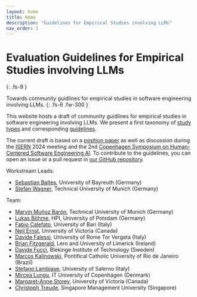 ```yaml
---
layout: home
title: Home
description: "Guidelines for Empirical Studies involving LLMs"
nav_order: 1
---
```


# Evaluation Guidelines for Empirical Studies involving LLMs
{: .fs-9 }

Towards community guidlines for empirical studies in software engineering involving LLMs.
{: .fs-6 .fw-300 }

This website hosts a draft of community guidlines for empirical studies in software engineering involving LLMs.
We present a first taxonomy of [study types](/study-types) and corresponding [guidelines](/guidelines/index).

The current draft is based on a [position paper](https://arxiv.org/abs/2411.07668) as well as discussion during the [ISERN](https://isern.iese.de/) 2024 meeting and the 2nd [Copenhagen Symposium on Human-Centered Software Engineering AI](https://www.danielrusso.org/copenhagen-symposium-human-centered-ai-software-engineering/).
To contribute to the guidelines, you can open an issue or a pull request in [our GitHub repository](https://github.com/se-ubt/llm-guidelines).

Workstream Leads:
* [Sebastian Baltes](https://empirical-software.engineering/), University of Bayreuth (Germany)
* [Stefan Wagner](https://www.professoren.tum.de/en/wagner-stefan), Technical University of Munich (Germany)

Team:
* [Marvin Muñoz Barón](https://www.cs.cit.tum.de/en/se/people/marvin-munoz-baron/), Technical University of Munich (Germany)
* [Lukas Böhme](https://www.hpi.uni-potsdam.de/hirschfeld/people/boehme/index.html), HPI, University of Potsdam (Germany)
* [Fabio Calefato](https://collab.di.uniba.it/fabio/), University of Bari (Italy)
* [Neil Ernst](https://www.uvic.ca/ecs/computerscience/people/faculty/profiles/ernst-neil.php), University of Victoria (Canada)
* [Davide Falessi](https://sere.ing.uniroma2.it/davide-falessi/), University of Rome Tor Vergata (Italy)
* [Brian Fitzgerald](https://www.brian-fitzgerald.com), Lero and University of Limerick (Ireland)
* [Davide Fucci](https://dfucci.github.io), Blekinge Institute of Technology (Sweden)
* [Marcos Kalinowski](https://www-di.inf.puc-rio.br/~kalinowski/), Pontifical Catholic University of Rio de Janeiro (Brazil)
* [Stefano Lambiase](https://stefanolambiase.github.io), University of Salerno (Italy)
* [Mircea Lungu](https://mircealungu.com/), IT University of Copenhagen (Denmark)
* [Margaret-Anne Storey](https://www.margaretstorey.com), University of Victoria (Canada)
* [Christoph Treude](https://ctreude.ca), Singapore Management University (Singapore)
